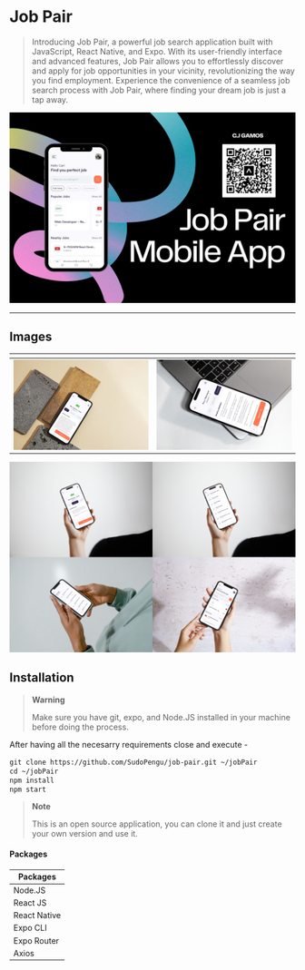 # Job Pair

 > Introducing Job Pair, a powerful job search application built with JavaScript, React Native, and Expo. With its user-friendly interface and advanced features, Job Pair allows you to effortlessly discover and apply for job opportunities in your vicinity, revolutionizing the way you find employment. Experience the convenience of a seamless job search process with Job Pair, where finding your dream job is just a tap away.

 ![](https://raw.githubusercontent.com/SudoPengu/job-pair/main/images/1.png)

---
## Images
| <!-- --> | <!-- --> 
| --- | --- 
| ![](https://raw.githubusercontent.com/SudoPengu/job-pair/main/images/2.png) | ![](https://raw.githubusercontent.com/SudoPengu/job-pair/main/images/3.png)| 

![](https://raw.githubusercontent.com/SudoPengu/job-pair/main/images/4.png) 

## Installation

>**Warning**
>
> Make sure you have git, expo, and Node.JS installed in your machine before doing the process.

After having all the necesarry requirements close and execute - 

```shell
git clone https://github.com/SudoPengu/job-pair.git ~/jobPair
cd ~/jobPair
npm install
npm start
```

>**Note**
>
> This is an open source application, you can clone it and just create your own version and use it.
<deatails>
<summary><h4>Packages</h4></summary>

| Packages |
|---|
| Node.JS | 
| React JS |
| React Native |
| Expo CLI |
| Expo Router |
| Axios |

</details>


